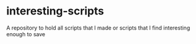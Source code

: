 # interesting-scripts
A repository to hold all scripts that I made or scripts that I find interesting enough to save
